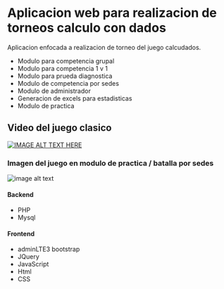 <h1>Aplicacion web para realizacion de torneos calculo con dados</h1>
   
Aplicacion enfocada a realizacion de torneo del juego calcudados.

<ul>
    <li> Modulo para competencia grupal </li>
    <li> Modulo para competencia 1 v 1 </li>
    <li> Modulo para prueda diagnostica </li>
    <li> Modulo de competencia por sedes </li>
    <li> Modulo de administrador </li>
    <li> Generacion de excels para estadisticas </li>
  <li>Modulo de practica</li>
</ul>
    
  <h2>Video del juego clasico</h2> 
 
[![IMAGE ALT TEXT HERE](https://i.ytimg.com/vi/a3IsKk4JcLA/hqdefault.jpg)](https://www.youtube.com/watch?v=a3IsKk4JcLA)
    
  
  


  <h3>Imagen del juego en modulo de practica / batalla por sedes</h3>
  
  ![image alt text](https://i.ibb.co/hKtrRqx/calcudados.png)
   
  <h4>Backend</h4>
  <ul>
    <li> PHP</li>
    <li>Mysql</li>
  </ul>
  
  <h4>Frontend</h4>
  <ul>
    <li> adminLTE3 bootstrap</li>
    <li>JQuery</li>
    <li>JavaScript</li>
    <li>Html</li>
  <li>CSS</li>
  </ul>
  
